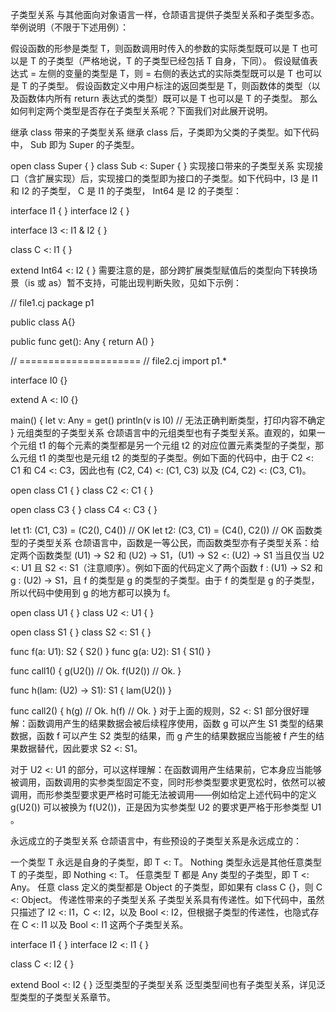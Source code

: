 子类型关系
与其他面向对象语言一样，仓颉语言提供子类型关系和子类型多态。举例说明（不限于下述用例）：

假设函数的形参是类型 T，则函数调用时传入的参数的实际类型既可以是 T 也可以是 T 的子类型（严格地说，T 的子类型已经包括 T 自身，下同）。
假设赋值表达式 = 左侧的变量的类型是 T，则 = 右侧的表达式的实际类型既可以是 T 也可以是 T 的子类型。
假设函数定义中用户标注的返回类型是 T，则函数体的类型（以及函数体内所有 return 表达式的类型）既可以是 T 也可以是 T 的子类型。
那么如何判定两个类型是否存在子类型关系呢？下面我们对此展开说明。

继承 class 带来的子类型关系
继承 class 后，子类即为父类的子类型。如下代码中， Sub 即为 Super 的子类型。

open class Super { }
class Sub <: Super { }
实现接口带来的子类型关系
实现接口（含扩展实现）后，实现接口的类型即为接口的子类型。如下代码中，I3 是 I1 和 I2 的子类型， C 是 I1 的子类型， Int64 是 I2 的子类型：

interface I1 { }
interface I2 { }

interface I3 <: I1 & I2 { }

class C <: I1 { }

extend Int64 <: I2 { }
需要注意的是，部分跨扩展类型赋值后的类型向下转换场景（is 或 as）暂不支持，可能出现判断失败，见如下示例：

// file1.cj
package p1

public class A{}

public func get(): Any {
    return A()
}

// =====================
// file2.cj
import p1.*

interface I0 {}

extend A <: I0 {}

main() {
    let v: Any = get()
    println(v is I0) // 无法正确判断类型，打印内容不确定
}
元组类型的子类型关系
仓颉语言中的元组类型也有子类型关系。直观的，如果一个元组 t1 的每个元素的类型都是另一个元组 t2 的对应位置元素类型的子类型，那么元组 t1 的类型也是元组 t2 的类型的子类型。例如下面的代码中，由于 C2 <: C1 和 C4 <: C3，因此也有 (C2, C4) <: (C1, C3) 以及 (C4, C2) <: (C3, C1)。

open class C1 { }
class C2 <: C1 { }

open class C3 { }
class C4 <: C3 { }

let t1: (C1, C3) = (C2(), C4()) // OK
let t2: (C3, C1) = (C4(), C2()) // OK
函数类型的子类型关系
仓颉语言中，函数是一等公民，而函数类型亦有子类型关系：给定两个函数类型 (U1) -> S2 和 (U2) -> S1，(U1) -> S2 <: (U2) -> S1 当且仅当 U2 <: U1 且 S2 <: S1（注意顺序）。例如下面的代码定义了两个函数 f : (U1) -> S2 和 g : (U2) -> S1，且 f 的类型是 g 的类型的子类型。由于 f 的类型是 g 的子类型，所以代码中使用到 g 的地方都可以换为 f。

open class U1 { }
class U2 <: U1 { }

open class S1 { }
class S2 <: S1 { }


func f(a: U1): S2 { S2() }
func g(a: U2): S1 { S1() }

func call1() {
    g(U2()) // Ok.
    f(U2()) // Ok.
}

func h(lam: (U2) -> S1): S1 {
    lam(U2())
}

func call2() {
    h(g) // Ok.
    h(f) // Ok.
}
对于上面的规则，S2 <: S1 部分很好理解：函数调用产生的结果数据会被后续程序使用，函数 g 可以产生 S1 类型的结果数据，函数 f 可以产生 S2 类型的结果，而 g 产生的结果数据应当能被 f 产生的结果数据替代，因此要求 S2 <: S1。

对于 U2 <: U1 的部分，可以这样理解：在函数调用产生结果前，它本身应当能够被调用，函数调用的实参类型固定不变，同时形参类型要求更宽松时，依然可以被调用，而形参类型要求更严格时可能无法被调用——例如给定上述代码中的定义 g(U2()) 可以被换为 f(U2())，正是因为实参类型 U2 的要求更严格于形参类型 U1 。

永远成立的子类型关系
仓颉语言中，有些预设的子类型关系是永远成立的：

一个类型 T 永远是自身的子类型，即 T <: T。
Nothing 类型永远是其他任意类型 T 的子类型，即 Nothing <: T。
任意类型 T 都是 Any 类型的子类型，即 T <: Any。
任意 class 定义的类型都是 Object 的子类型，即如果有 class C {}，则 C <: Object。
传递性带来的子类型关系
子类型关系具有传递性。如下代码中，虽然只描述了 I2 <: I1，C <: I2，以及 Bool <: I2，但根据子类型的传递性，也隐式存在 C <: I1 以及 Bool <: I1 这两个子类型关系。

interface I1 { }
interface I2 <: I1 { }

class C <: I2 { }

extend Bool <: I2 { }
泛型类型的子类型关系
泛型类型间也有子类型关系，详见泛型类型的子类型关系章节。
